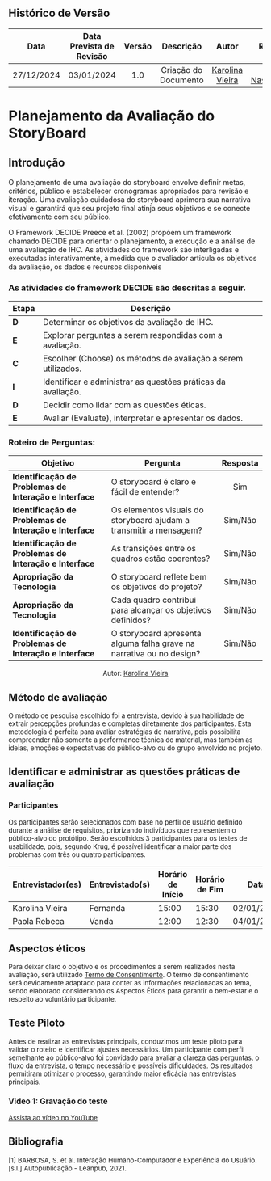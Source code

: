 ## Histórico de Versão
|    **Data**    | **Data Prevista de Revisão** | **Versão** |        **Descrição**        |                 **Autor**                 |                **Revisor**                 |
|:--------------:|:---------------------------:|:----------:|:---------------------------:|:-----------------------------------------:|:------------------------------------------:|
|  27/12/2024    |        03/01/2024          |    1.0     |     Criação do Documento     | [Karolina Vieira](https://github.com/Karolina91) | [Paola Nascimento](https://github.com/paolaalim) |

# **Planejamento da Avaliação do StoryBoard**

## Introdução

O planejamento de uma avaliação do storyboard envolve definir metas, critérios, público e estabelecer cronogramas apropriados para revisão e iteração. Uma avaliação cuidadosa do storyboard aprimora sua narrativa visual e garantirá que seu projeto final atinja seus objetivos e se conecte efetivamente com seu público.

O Framework DECIDE Preece et al. (2002) propõem um framework chamado DECIDE para orientar o planejamento, a execução e a análise de uma avaliação de IHC. As atividades do framework são interligadas e executadas interativamente, à medida que o avaliador articula os objetivos da avaliação, os dados e recursos disponíveis

### As atividades do framework DECIDE são descritas a seguir.

| **Etapa** | **Descrição**                                                                 |
|-----------|-------------------------------------------------------------------------------|
| **D**     | Determinar os objetivos da avaliação de IHC.                                 |
| **E**     | Explorar perguntas a serem respondidas com a avaliação.                      |
| **C**     | Escolher (Choose) os métodos de avaliação a serem utilizados.               |
| **I**     | Identificar e administrar as questões práticas da avaliação.                 |
| **D**     | Decidir como lidar com as questões éticas.                                   |
| **E**     | Avaliar (Evaluate), interpretar e apresentar os dados.                      |

### Roteiro de Perguntas:
| **Objetivo**                                             | **Pergunta**                                                                    | **Resposta** |
|----------------------------------------------------------|---------------------------------------------------------------------------------|:------------:|
| **Identificação de Problemas de Interação e Interface**  | O storyboard é claro e fácil de entender?                                       | Sim          |
| **Identificação de Problemas de Interação e Interface**  | Os elementos visuais do storyboard ajudam a transmitir a mensagem?              | Sim/Não      |
| **Identificação de Problemas de Interação e Interface**  | As transições entre os quadros estão coerentes?                                 | Sim/Não      |
| **Apropriação da Tecnologia**                            | O storyboard reflete bem os objetivos do projeto?                               | Sim/Não      |
| **Apropriação da Tecnologia**                            | Cada quadro contribui para alcançar os objetivos definidos?                     | Sim/Não      |
| **Identificação de Problemas de Interação e Interface**  | O storyboard apresenta alguma falha grave na narrativa ou no design?            | Sim/Não      |


<font size="2"><p style="text-align: center">Autor:
[Karolina Vieira](https://github.com/Karolina91)

## Método de avaliação 

O método de pesquisa escolhido foi a entrevista, devido à sua habilidade de extrair percepções profundas e completas diretamente dos participantes. Esta metodologia é perfeita para avaliar estratégias de narrativa, pois possibilita compreender não somente a performance técnica do material, mas também as ideias, emoções e expectativas do público-alvo ou do grupo envolvido no projeto.

## Identificar e administrar as questões práticas de avaliação

### Participantes

Os participantes serão selecionados com base no perfil de usuário definido durante a análise de requisitos, priorizando indivíduos que representem o público-alvo do protótipo. Serão escolhidos 3 participantes para os testes de usabilidade, pois, segundo Krug, é possível identificar a maior parte dos problemas com três ou quatro participantes.

| **Entrevistador(es)** | **Entrevistado(s)** | **Horário de Início** | **Horário de Fim** | **Data**       |
|------------------------|---------------------|-----------------------|--------------------|----------------|
| Karolina Vieira        | Fernanda       | 15:00                | 15:30             | 02/01/2025     |
| Paola Rebeca           | Vanda         |   12:00              |    12:30          |   04/01/2025   |


## Aspectos éticos

Para deixar claro o objetivo e os procedimentos a serem realizados nesta avaliação, será utilizado [Termo de Consentimento](../Analise/aspectoseticos.md). O termo de consentimento será devidamente adaptado para conter as informações relacionadas ao tema, sendo elaborado considerando os Aspectos Éticos para garantir o bem-estar e o respeito ao voluntário participante.

## Teste Piloto

Antes de realizar as entrevistas principais, conduzimos um teste piloto para validar o roteiro e identificar ajustes necessários. Um participante com perfil semelhante ao público-alvo foi convidado para avaliar a clareza das perguntas, o fluxo da entrevista, o tempo necessário e possíveis dificuldades. Os resultados permitiram otimizar o processo, garantindo maior eficácia nas entrevistas principais.

### Video 1: Gravação do teste

[Assista ao vídeo no YouTube](https://youtu.be/QlN9-J9gJVA)


## Bibliografia

[1] BARBOSA, S. et al. Interação Humano-Computador e Experiência do Usuário. [s.l.] Autopublicação - Leanpub, 2021.

